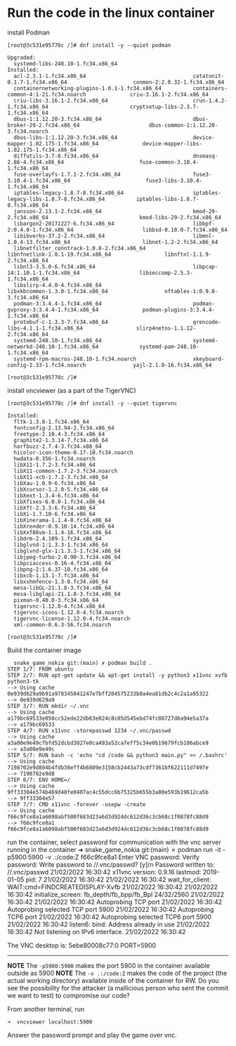 # Run the code in the linux container

install Podman

```
[root@3c531e95770c /]# dnf install -y --quiet podman

Upgraded:
  systemd-libs-248.10-1.fc34.x86_64
Installed:
  acl-2.3.1-1.fc34.x86_64                                  catatonit-0.1.7-1.fc34.x86_64                     conmon-2:2.0.32-1.fc34.x86_64
  containernetworking-plugins-1.0.1-1.fc34.x86_64          containers-common-4:1-21.fc34.noarch              criu-3.16.1-2.fc34.x86_64
  criu-libs-3.16.1-2.fc34.x86_64                           crun-1.4.2-1.fc34.x86_64                          cryptsetup-libs-2.3.7-1.fc34.x86_64
  dbus-1:1.12.20-3.fc34.x86_64                             dbus-broker-29-2.fc34.x86_64                      dbus-common-1:1.12.20-3.fc34.noarch
  dbus-libs-1:1.12.20-3.fc34.x86_64                        device-mapper-1.02.175-1.fc34.x86_64              device-mapper-libs-1.02.175-1.fc34.x86_64
  diffutils-3.7-8.fc34.x86_64                              dnsmasq-2.86-4.fc34.x86_64                        fuse-common-3.10.4-1.fc34.x86_64
  fuse-overlayfs-1.7.1-2.fc34.x86_64                       fuse3-3.10.4-1.fc34.x86_64                        fuse3-libs-3.10.4-1.fc34.x86_64
  iptables-legacy-1.8.7-8.fc34.x86_64                      iptables-legacy-libs-1.8.7-8.fc34.x86_64          iptables-libs-1.8.7-8.fc34.x86_64
  jansson-2.13.1-2.fc34.x86_64                             kmod-29-2.fc34.x86_64                             kmod-libs-29-2.fc34.x86_64
  libargon2-20171227-6.fc34.x86_64                         libbpf-2:0.4.0-1.fc34.x86_64                      libbsd-0.10.0-7.fc34.x86_64
  libibverbs-37.2-2.fc34.x86_64                            libmnl-1.0.4-13.fc34.x86_64                       libnet-1.2-2.fc34.x86_64
  libnetfilter_conntrack-1.0.8-2.fc34.x86_64               libnfnetlink-1.0.1-19.fc34.x86_64                 libnftnl-1.1.9-2.fc34.x86_64
  libnl3-3.5.0-6.fc34.x86_64                               libpcap-14:1.10.1-1.fc34.x86_64                   libseccomp-2.5.3-1.fc34.x86_64
  libslirp-4.4.0-4.fc34.x86_64                             libxkbcommon-1.3.0-1.fc34.x86_64                  nftables-1:0.9.8-3.fc34.x86_64
  podman-3:3.4.4-1.fc34.x86_64                             podman-gvproxy-3:3.4.4-1.fc34.x86_64              podman-plugins-3:3.4.4-1.fc34.x86_64
  protobuf-c-1.3.3-7.fc34.x86_64                           qrencode-libs-4.1.1-1.fc34.x86_64                 slirp4netns-1.1.12-2.fc34.x86_64
  systemd-248.10-1.fc34.x86_64                             systemd-networkd-248.10-1.fc34.x86_64             systemd-pam-248.10-1.fc34.x86_64
  systemd-rpm-macros-248.10-1.fc34.noarch                  xkeyboard-config-2.33-1.fc34.noarch               yajl-2.1.0-16.fc34.x86_64

[root@3c531e95770c /]#
```

install vncviewer (as a part of the TigerVNC)

```
[root@3c531e95770c /]# dnf install -y --quiet tigervnc

Installed:
  fltk-1.3.8-1.fc34.x86_64
  fontconfig-2.13.94-2.fc34.x86_64
  freetype-2.10.4-3.fc34.x86_64
  graphite2-1.3.14-7.fc34.x86_64
  harfbuzz-2.7.4-3.fc34.x86_64
  hicolor-icon-theme-0.17-10.fc34.noarch
  hwdata-0.356-1.fc34.noarch
  libX11-1.7.2-3.fc34.x86_64
  libX11-common-1.7.2-3.fc34.noarch
  libX11-xcb-1.7.2-3.fc34.x86_64
  libXau-1.0.9-6.fc34.x86_64
  libXcursor-1.2.0-5.fc34.x86_64
  libXext-1.3.4-6.fc34.x86_64
  libXfixes-6.0.0-1.fc34.x86_64
  libXft-2.3.3-6.fc34.x86_64
  libXi-1.7.10-6.fc34.x86_64
  libXinerama-1.1.4-8.fc34.x86_64
  libXrender-0.9.10-14.fc34.x86_64
  libXxf86vm-1.1.4-16.fc34.x86_64
  libdrm-2.4.109-1.fc34.x86_64
  libglvnd-1:1.3.3-1.fc34.x86_64
  libglvnd-glx-1:1.3.3-1.fc34.x86_64
  libjpeg-turbo-2.0.90-3.fc34.x86_64
  libpciaccess-0.16-4.fc34.x86_64
  libpng-2:1.6.37-10.fc34.x86_64
  libxcb-1.13.1-7.fc34.x86_64
  libxshmfence-1.3-8.fc34.x86_64
  mesa-libGL-21.1.8-3.fc34.x86_64
  mesa-libglapi-21.1.8-3.fc34.x86_64
  pixman-0.40.0-3.fc34.x86_64
  tigervnc-1.12.0-4.fc34.x86_64
  tigervnc-icons-1.12.0-4.fc34.noarch
  tigervnc-license-1.12.0-4.fc34.noarch
  xml-common-0.6.3-56.fc34.noarch

[root@3c531e95770c /]#
```

Build the container image
```
  snake_game_nokia git:(main) ✗ podman build .
STEP 1/7: FROM ubuntu
STEP 2/7: RUN apt-get update && apt-get install -y python3 x11vnc xvfb python3-tk
--> Using cache 0e939d629a9b91a978345041247e7bff204575233b0a4ea81db2c4c2a1a95322
--> 0e939d629a9
STEP 3/7: RUN mkdir ~/.vnc
--> Using cache a179bc69533e050cc52ede22db63e024c8c05d545ebd74fc08727d6a94e5a37a
--> a179bc69533
STEP 4/7: RUN x11vnc -storepasswd 1234 ~/.vnc/passwd
--> Using cache a3a00e9e49cfbfd52dcbd3027e0ca493a52ca7eff5c34e0b19679fcb106abce9
--> a3a00e9e49c
STEP 5/7: RUN bash -c 'echo "cd /code && python3 main.py" >> /.bashrc'
--> Using cache 7198702e9d804b4fdb38eff4b6809e3158cb2443a73cdf7361bf622111d7497e
--> 7198702e9d8
STEP 6/7: ENV HOME=/
--> Using cache 9ff33304e574b469d40fe0407ac4c55dcc6b75325b655b3a80e593b19612ca5b
--> 9ff33304e57
STEP 7/7: CMD x11vnc -forever -usepw -create
--> Using cache f66c9fce8a1a6098abf500f683d23a6d3d924dc612d36c3cb68c1f0878fc88d9
--> f66c9fce8a1
f66c9fce8a1a6098abf500f683d23a6d3d924dc612d36c3cb68c1f0878fc88d9
```

run the container, select password for communication with the vnc server
running in the container
➜  snake_game_nokia git:(main) ✗ podman run -it -p5900:5900 -v .:/code:Z f66c9fce8a1
Enter VNC password:
Verify password:
Write password to //.vnc/passwd?  [y]/n
Password written to: //.vnc/passwd
21/02/2022 16:30:42 x11vnc version: 0.9.16 lastmod: 2019-01-05  pid: 7
21/02/2022 16:30:42
21/02/2022 16:30:42 wait_for_client: WAIT:cmd=FINDCREATEDISPLAY-Xvfb
21/02/2022 16:30:42
21/02/2022 16:30:42 initialize_screen: fb_depth/fb_bpp/fb_Bpl 24/32/2560
21/02/2022 16:30:42
21/02/2022 16:30:42 Autoprobing TCP port
21/02/2022 16:30:42 Autoprobing selected TCP port 5900
21/02/2022 16:30:42 Autoprobing TCP6 port
21/02/2022 16:30:42 Autoprobing selected TCP6 port 5900
21/02/2022 16:30:42 listen6: bind: Address already in use
21/02/2022 16:30:42 Not listening on IPv6 interface.
21/02/2022 16:30:42

The VNC desktop is:      5ebe80008c77:0
PORT=5900

---
**NOTE** The `-p5900:5900` makes the port 5900 in the container available outside as 5900
**NOTE** The `-v .:/code:Z` makes the code of the project (the actual working 
directory) available inside of the container for RW. Do you see the
possibility for the attacker (a mallicious person who sent the commit we want
to test) to compromise our code?

From another terminal, run

```
➜  vncviewer localhost:5900
```

Answer the password prompt and play the game over vnc.
